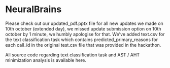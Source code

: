 # NeuralBrains

Please check out our updated_pdf.pptx file for all new updates we made on 10th october (extended day), we missed update submission option on 10th october by 1 minute, we humbly apologise for that. We've added text.csv for the text classification task which contains predicted_primary_reasons for each call_id in the original test.csv file that was provided in the hackathon.

All source code regarding text classification task and AST / AHT minimization analysis is available here. 
